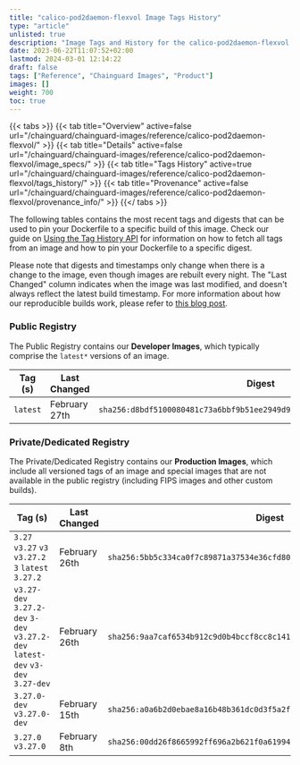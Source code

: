 ```yaml
---
title: "calico-pod2daemon-flexvol Image Tags History"
type: "article"
unlisted: true
description: "Image Tags and History for the calico-pod2daemon-flexvol Chainguard Image"
date: 2023-06-22T11:07:52+02:00
lastmod: 2024-03-01 12:14:22
draft: false
tags: ["Reference", "Chainguard Images", "Product"]
images: []
weight: 700
toc: true
---
```


{{< tabs >}}
{{< tab title="Overview" active=false url="/chainguard/chainguard-images/reference/calico-pod2daemon-flexvol/" >}}
{{< tab title="Details" active=false url="/chainguard/chainguard-images/reference/calico-pod2daemon-flexvol/image_specs/" >}}
{{< tab title="Tags History" active=true url="/chainguard/chainguard-images/reference/calico-pod2daemon-flexvol/tags_history/" >}}
{{< tab title="Provenance" active=false url="/chainguard/chainguard-images/reference/calico-pod2daemon-flexvol/provenance_info/" >}}
{{</ tabs >}}

The following tables contains the most recent tags and digests that can be used to pin your Dockerfile to a specific build of this image. Check our guide on [Using the Tag History API](/chainguard/chainguard-images/using-the-tag-history-api/) for information on how to fetch all tags from an image and how to pin your Dockerfile to a specific digest.

Please note that digests and timestamps only change when there is a change to the image, even though images are rebuilt every night. The "Last Changed" column indicates when the image was last modified, and doesn't always reflect the latest build timestamp. For more information about how our reproducible builds work, please refer to [this blog post](https://www.chainguard.dev/unchained/reproducing-chainguards-reproducible-image-builds).

### Public Registry
The Public Registry contains our **Developer Images**, which typically comprise the `latest*` versions of an image.

| Tag (s)   | Last Changed  | Digest                                                                    |
|-----------|---------------|---------------------------------------------------------------------------|
|  `latest` | February 27th | `sha256:d8bdf5100080481c73a6bbf9b51ee2949d983314497a87f5f2ca803fd5f80ce8` |


### Private/Dedicated Registry
The Private/Dedicated Registry contains our **Production Images**, which include all versioned tags of an image and special images that are not available in the public registry (including FIPS images and other custom builds).

| Tag (s)                                                                          | Last Changed  | Digest                                                                    |
|----------------------------------------------------------------------------------|---------------|---------------------------------------------------------------------------|
|  `3.27` `v3.27` `v3` `v3.27.2` `3` `latest` `3.27.2`                             | February 26th | `sha256:5bb5c334ca0f7c89871a37534e36cfd8090f68cf8e0be17bde0a8fbc9acabe7f` |
|  `v3.27-dev` `3.27.2-dev` `3-dev` `v3.27.2-dev` `latest-dev` `v3-dev` `3.27-dev` | February 26th | `sha256:9aa7caf6534b912c9d0b4bccf8cc8c141013b106deacb67d600b1af08b5d398b` |
|  `3.27.0-dev` `v3.27.0-dev`                                                      | February 15th | `sha256:a0a6b2d0ebae8a16b48b361dc0d3f5a2f975600aeb59c1026f842ff09a2a6e85` |
|  `3.27.0` `v3.27.0`                                                              | February 8th  | `sha256:00dd26f8665992ff696a2b621f0a619948c35466cce5a3f2f2d610b7c3d8a0d9` |

